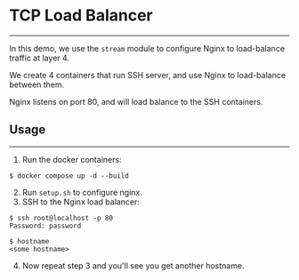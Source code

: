 # TCP Load Balancer
---

In this demo, we use the `stream` module to configure Nginx to load-balance
traffic at layer 4.

We create 4 containers that run SSH server, and use Nginx to load-balance between them.

Nginx listens on port 80, and will load balance to the SSH containers.

## Usage
---

1. Run the docker containers:
```
$ docker compose up -d --build
```

2. Run `setup.sh` to configure nginx. 
3. SSH to the Nginx load balancer:
```
$ ssh root@localhost -p 80
Password: password

$ hostname
<some hostname>
```

4. Now repeat step 3 and you'll see you get another hostname.
